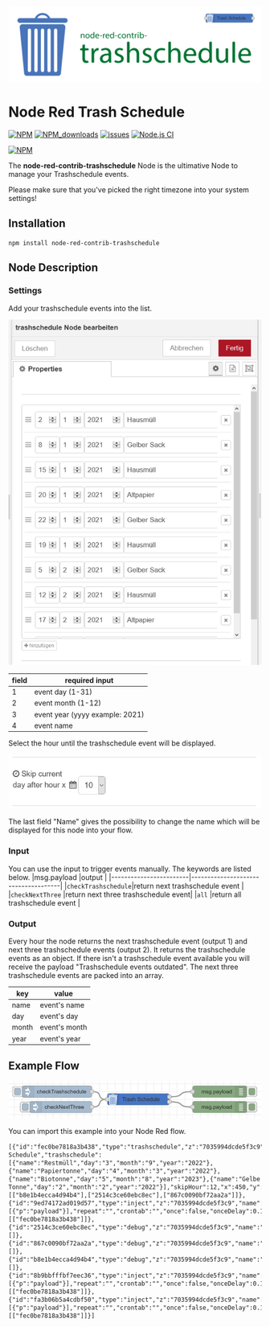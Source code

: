 ![banner](img/trashschedule_banner.svg)
# Node Red Trash Schedule

[![NPM](https://img.shields.io/npm/v/node-red-contrib-trashschedule)](https://www.npmjs.com/package/node-red-contrib-trashschedule)
[![NPM_downloads](https://img.shields.io/npm/dm/node-red-contrib-trashschedule)](https://www.npmjs.com/package/node-red-contrib-trashschedule)
[![issues](https://img.shields.io/github/issues/mariuslang/node-red-contrib-trashschedule)](https://github.com/MariusLang/node-red-contrib-trashschedule/issues)
[![Node.js CI](https://github.com/MariusLang/node-red-contrib-trashschedule/actions/workflows/test.yml/badge.svg)](https://github.com/MariusLang/node-red-contrib-trashschedule/actions/workflows/test.yml)

[![NPM](https://nodei.co/npm/node-red-contrib-trashschedule.png?compact=true)](https://nodei.co/npm/node-red-contrib-trashschedule/)

The **node-red-contrib-trashschedule** Node is the ultimative Node to manage your Trashschedule events.

Please make sure that you've picked the right timezone into your system settings!

## Installation
```
npm install node-red-contrib-trashschedule
```

## Node Description
### Settings
Add your trashschedule events into the list.

![list_example](img/list_example.PNG)

|field|required input                 |
|-----|-------------------------------|
|1    |event day (1-31)               |
|2    |event month (1-12)             |
|3    |event year (yyyy example: 2021)|
|4    |event name                     |

Select the hour until the trashschedule event will be displayed.

![skip_example](img/skip_example.PNG)

The last field "Name" gives the possibility to change the name which will be displayed for this node into your flow.

### Input
You can use the input to trigger events manually. The keywords are listed below.
|msg.payload             |output                               |
|------------------------|-------------------------------------|
|```checkTrashschedule```|return next trashschedule event      |
|```checkNextThree```    |return next three trashschedule event|
|```all```               |return all trashschedule event       |

### Output
Every hour the node returns the next trashschedule event (output 1) and next three trashschedule events (output 2).
It returns the trashschedule events as an object. If there isn't a trashschedule event available you will receive the payload "Trashschedule events outdated".
The next three trashschedule events are packed into an array.

|key  |value                 |
|-----|----------------------|
|name |event's name          |
|day  |event's day           |
|month|event's month         |
|year |event's year          |

## Example Flow
![flow_example](img/flow_example.PNG)

You can import this example into your Node Red flow.
```
[{"id":"fec0be7818a3b438","type":"trashschedule","z":"7035994dcde5f3c9","name":"Trash Schedule","trashschedule":[{"name":"Restmüll","day":"3","month":"9","year":"2022"},{"name":"Papiertonne","day":"4","month":"3","year":"2022"},{"name":"Biotonne","day":"5","month":"8","year":"2023"},{"name":"Gelbe Tonne","day":"2","month":"2","year":"2022"}],"skipHour":12,"x":450,"y":260,"wires":[["b8e1b4ecca4d94b4"],["2514c3ce60ebc8ec"],["867c0090bf72aa2a"]]},{"id":"9ed74172ad019d57","type":"inject","z":"7035994dcde5f3c9","name":"","props":[{"p":"payload"}],"repeat":"","crontab":"","once":false,"onceDelay":0.1,"topic":"","payload":"checkTrashschedule","payloadType":"str","x":230,"y":220,"wires":[["fec0be7818a3b438"]]},{"id":"2514c3ce60ebc8ec","type":"debug","z":"7035994dcde5f3c9","name":"","active":true,"tosidebar":true,"console":false,"tostatus":false,"complete":"false","statusVal":"","statusType":"auto","x":670,"y":260,"wires":[]},{"id":"867c0090bf72aa2a","type":"debug","z":"7035994dcde5f3c9","name":"","active":true,"tosidebar":true,"console":false,"tostatus":false,"complete":"false","statusVal":"","statusType":"auto","x":670,"y":300,"wires":[]},{"id":"b8e1b4ecca4d94b4","type":"debug","z":"7035994dcde5f3c9","name":"","active":true,"tosidebar":true,"console":false,"tostatus":false,"complete":"false","statusVal":"","statusType":"auto","x":670,"y":220,"wires":[]},{"id":"8b9bbfffbf7eec36","type":"inject","z":"7035994dcde5f3c9","name":"","props":[{"p":"payload"}],"repeat":"","crontab":"","once":false,"onceDelay":0.1,"topic":"","payload":"checkNextThree","payloadType":"str","x":240,"y":260,"wires":[["fec0be7818a3b438"]]},{"id":"fa3b06b5a4cdbf50","type":"inject","z":"7035994dcde5f3c9","name":"","props":[{"p":"payload"}],"repeat":"","crontab":"","once":false,"onceDelay":0.1,"topic":"","payload":"all","payloadType":"str","x":270,"y":300,"wires":[["fec0be7818a3b438"]]}]
```
